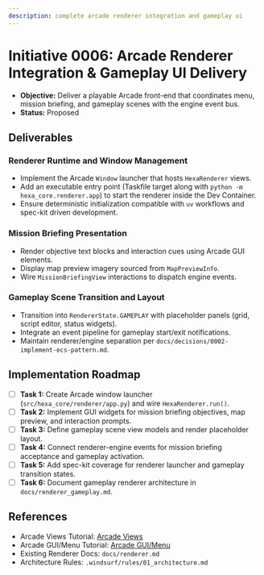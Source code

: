 ```yaml
---
description: complete arcade renderer integration and gameplay ui
---
```


# Initiative 0006: Arcade Renderer Integration & Gameplay UI Delivery

* **Objective:** Deliver a playable Arcade front-end that coordinates menu, mission briefing, and gameplay scenes with the engine event bus.
* **Status:** Proposed

## Deliverables

### Renderer Runtime and Window Management

* Implement the Arcade `Window` launcher that hosts `HexaRenderer` views.
* Add an executable entry point (Taskfile target along with `python -m hexa_core.renderer.app`) to
  start the renderer inside the Dev Container.
* Ensure deterministic initialization compatible with `uv` workflows and spec-kit driven
  development.

### Mission Briefing Presentation

* Render objective text blocks and interaction cues using Arcade GUI elements.
* Display map preview imagery sourced from `MapPreviewInfo`.
* Wire `MissionBriefingView` interactions to dispatch engine events.

### Gameplay Scene Transition and Layout

* Transition into `RendererState.GAMEPLAY` with placeholder panels (grid, script editor, status
  widgets).
* Integrate an event pipeline for gameplay start/exit notifications.
* Maintain renderer/engine separation per `docs/decisions/0002-implement-ecs-pattern.md`.

## Implementation Roadmap

* [ ] **Task 1:** Create Arcade window launcher (`src/hexa_core/renderer/app.py`) and wire
  `HexaRenderer.run()`.
* [ ] **Task 2:** Implement GUI widgets for mission briefing objectives, map preview, and
  interaction prompts.
* [ ] **Task 3:** Define gameplay scene view models and render placeholder layout.
* [ ] **Task 4:** Connect renderer-engine events for mission briefing acceptance and gameplay
  activation.
* [ ] **Task 5:** Add spec-kit coverage for renderer launcher and gameplay transition states.
* [ ] **Task 6:** Document gameplay renderer architecture in `docs/renderer_gameplay.md`.

## References

* Arcade Views Tutorial: [Arcade Views][arcade-views]
* Arcade GUI/Menu Tutorial: [Arcade GUI/Menu][arcade-menu]
* Existing Renderer Docs: `docs/renderer.md`
* Architecture Rules: `.windsurf/rules/01_architecture.md`

[arcade-views]: https://api.arcade.academy/en/latest/tutorials/views/index.html
[arcade-menu]: https://api.arcade.academy/en/latest/tutorials/menu/index.html
